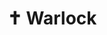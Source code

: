 ---
title: ✝️ Warlock
# Prev/next pager order (if `docs_section_pager` enabled in `params.toml`)

sidebar:
    order: 12
    badge:
        text: TODO
---